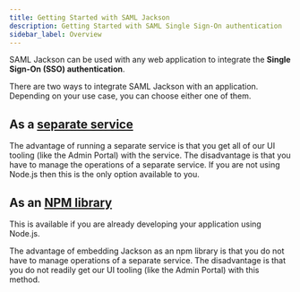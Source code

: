 ```yaml
---
title: Getting Started with SAML Jackson
description: Getting Started with SAML Single Sign-On authentication
sidebar_label: Overview
---
```


SAML Jackson can be used with any web application to integrate the **Single Sign-On (SSO) authentication**.

There are two ways to integrate SAML Jackson with an application. Depending on your use case, you can choose either one of them.

## As a [separate service](./service.md)

The advantage of running a separate service is that you get all of our UI tooling (like the Admin Portal) with the service. The disadvantage is that you have to manage the operations of a separate service. If you are not using Node.js then this is the only option available to you.

## As an [NPM library](./npm-library.md)

This is available if you are already developing your application using Node.js.

The advantage of embedding Jackson as an npm library is that you do not have to manage operations of a separate service. The disadvantage is that you do not readily get our UI tooling (like the Admin Portal) with this method.
